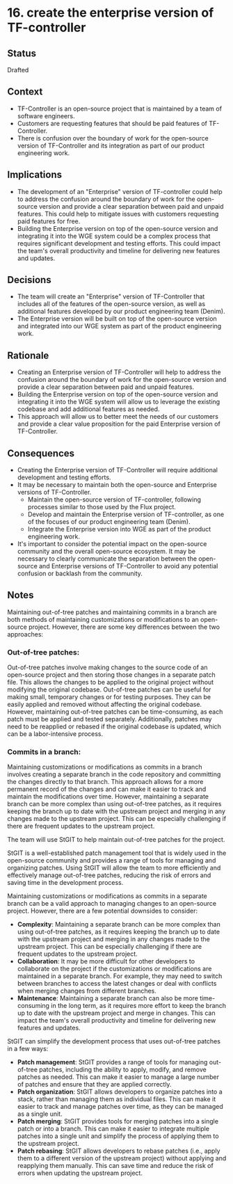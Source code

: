 # 16. create the enterprise version of TF-controller

## Status
Drafted

## Context
  - TF-Controller is an open-source project that is maintained by a team of software engineers.
  - Customers are requesting features that should be paid features of TF-Controller.
  - There is confusion over the boundary of work for the open-source version of TF-Controller and its integration as part of our product engineering work.

## Implications
  - The development of an "Enterprise" version of TF-controller could help to address the confusion around the boundary of work for the open-source version and provide a clear separation between paid and unpaid features. This could help to mitigate issues with customers requesting paid features for free.
  - Building the Enterprise version on top of the open-source version and integrating it into the WGE system could be a complex process that requires significant development and testing efforts. This could impact the team's overall productivity and timeline for delivering new features and updates.

## Decisions
  - The team will create an "Enterprise" version of TF-Controller that includes all of the features of the open-source version, as well as additional features developed by our product engineering team (Denim).
  - The Enterprise version will be built on top of the open-source version and integrated into our WGE system as part of the product engineering work.

## Rationale
  - Creating an Enterprise version of TF-Controller will help to address the confusion around the boundary of work for the open-source version and provide a clear separation between paid and unpaid features.
  - Building the Enterprise version on top of the open-source version and integrating it into the WGE system will allow us to leverage the existing codebase and add additional features as needed.
  - This approach will allow us to better meet the needs of our customers and provide a clear value proposition for the paid Enterprise version of TF-Controller.

## Consequences
  - Creating the Enterprise version of TF-Controller will require additional development and testing efforts.
  - It may be necessary to maintain both the open-source and Enterprise versions of TF-Controller. 
    - Maintain the open-source version of TF-controller, following processes similar to those used by the Flux project.
    - Develop and maintain the Enterprise version of TF-controller, as one of the focuses of our product engineering team (Denim).
    - Integrate the Enterprise version into WGE as part of the product engineering work.
  - It's important to consider the potential impact on the open-source community and the overall open-source ecosystem. It may be necessary to clearly communicate the separation between the open-source and Enterprise versions of TF-Controller to avoid any potential confusion or backlash from the community.

## Notes

Maintaining out-of-tree patches and maintaining commits in a branch are both methods of maintaining customizations or modifications to an open-source project. However, there are some key differences between the two approaches:

### Out-of-tree patches:

Out-of-tree patches involve making changes to the source code of an open-source project and then storing those changes in a separate patch file. This allows the changes to be applied to the original project without modifying the original codebase.
Out-of-tree patches can be useful for making small, temporary changes or for testing purposes. They can be easily applied and removed without affecting the original codebase.
However, maintaining out-of-tree patches can be time-consuming, as each patch must be applied and tested separately. Additionally, patches may need to be reapplied or rebased if the original codebase is updated, which can be a labor-intensive process.

### Commits in a branch:

Maintaining customizations or modifications as commits in a branch involves creating a separate branch in the code repository and committing the changes directly to that branch.
This approach allows for a more permanent record of the changes and can make it easier to track and maintain the modifications over time.
However, maintaining a separate branch can be more complex than using out-of-tree patches, as it requires keeping the branch up to date with the upstream project and merging in any changes made to the upstream project. This can be especially challenging if there are frequent updates to the upstream project.

The team will use StGIT to help maintain out-of-tree patches for the project.

StGIT is a well-established patch management tool that is widely used in the open-source community and provides a range of tools for managing and organizing patches.
Using StGIT will allow the team to more efficiently and effectively manage out-of-tree patches, reducing the risk of errors and saving time in the development process.

Maintaining customizations or modifications as commits in a separate branch can be a valid approach to managing changes to an open-source project. However, there are a few potential downsides to consider:
  - **Complexity**: Maintaining a separate branch can be more complex than using out-of-tree patches, as it requires keeping the branch up to date with the upstream project and merging in any changes made to the upstream project. This can be especially challenging if there are frequent updates to the upstream project.
  - **Collaboration**: It may be more difficult for other developers to collaborate on the project if the customizations or modifications are maintained in a separate branch. For example, they may need to switch between branches to access the latest changes or deal with conflicts when merging changes from different branches.
  - **Maintenance**: Maintaining a separate branch can also be more time-consuming in the long term, as it requires more effort to keep the branch up to date with the upstream project and merge in changes. This can impact the team's overall productivity and timeline for delivering new features and updates.

StGIT can simplify the development process that uses out-of-tree patches in a few ways:
  - **Patch management**: StGIT provides a range of tools for managing out-of-tree patches, including the ability to apply, modify, and remove patches as needed. This can make it easier to manage a large number of patches and ensure that they are applied correctly.
  - **Patch organization**: StGIT allows developers to organize patches into a stack, rather than managing them as individual files. This can make it easier to track and manage patches over time, as they can be managed as a single unit.
  - **Patch merging**: StGIT provides tools for merging patches into a single patch or into a branch. This can make it easier to integrate multiple patches into a single unit and simplify the process of applying them to the upstream project.
  - **Patch rebasing**: StGIT allows developers to rebase patches (i.e., apply them to a different version of the upstream project) without applying and reapplying them manually. This can save time and reduce the risk of errors when updating the upstream project.
